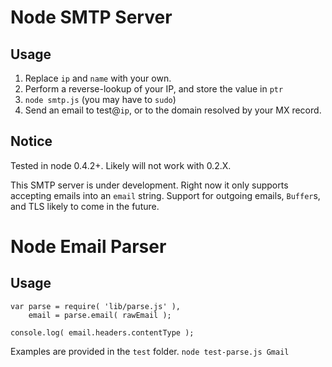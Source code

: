 Node SMTP Server
================

Usage
-----

1.  Replace `ip` and `name` with your own.
1.  Perform a reverse-lookup of your IP, and store the value in `ptr`
1.  `node smtp.js` (you may have to `sudo`)
1.  Send an email to test@`ip`, or to the domain resolved by your MX record.

Notice
------

Tested in node 0.4.2+. Likely will not work with 0.2.X.

This SMTP server is under development. Right now it only supports accepting emails into an `email` string. Support for outgoing emails, `Buffer`s, and TLS likely to come in the future.

Node Email Parser
=================

Usage
-----

    var parse = require( 'lib/parse.js' ),
        email = parse.email( rawEmail );

    console.log( email.headers.contentType );

Examples are provided in the `test` folder.
`node test-parse.js Gmail`
